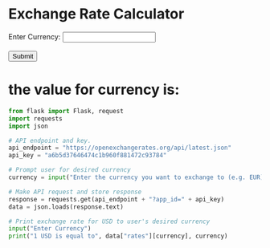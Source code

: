 <html>
  <head>
    <title>Exchange Rate Calculator</title>
    <script>
      function calculateExchangeRate() {
        // Get the user's desired currency
        var currency = document.getElementById("currency").value;

        // Make API request and store response
        var api_endpoint = "https://openexchangerates.org/api/latest.json";
        var api_key = "a6b5d37646474c1b960f881472c93784";
        var response = new XMLHttpRequest();
        response.open("GET", api_endpoint + "?app_id=" + api_key, false);
        response.send();

        // Parse the API response
        var data = JSON.parse(response.responseText);

        // Calculate the exchange rate for USD to the user's desired currency
        var exchangeRate = data["rates"][currency];

        // Update the output div with the exchange rate
        document.getElementById("output").innerHTML = "1 USD is equal to " + exchangeRate + " " + currency;
      }
  </script>
  </head>
  <body onload="calculateExchangeRate()">
    <h1>Exchange Rate Calculator</h1>
    <form>
      <label for="currency">Enter Currency:</label>
      <input type="text" id="currency" name="currency">
      <br><br>
      <input type="button" value="Submit" onclick="calculateExchangeRate()">
    </form>
    <div id="output"></div>
    <h1>
      the value for currency is:
      <script type="text/javascript">
        document.write(currency)
      </script>
    </h1>
  </body>
</html>



```python
from flask import Flask, request
import requests
import json 

# API endpoint and key.
api_endpoint = "https://openexchangerates.org/api/latest.json"
api_key = "a6b5d37646474c1b960f881472c93784"

# Prompt user for desired currency
currency = input("Enter the currency you want to exchange to (e.g. EUR): ")

# Make API request and store response
response = requests.get(api_endpoint + "?app_id=" + api_key)
data = json.loads(response.text)

# Print exchange rate for USD to user's desired currency
input("Enter Currency")
print("1 USD is equal to", data["rates"][currency], currency)

```


